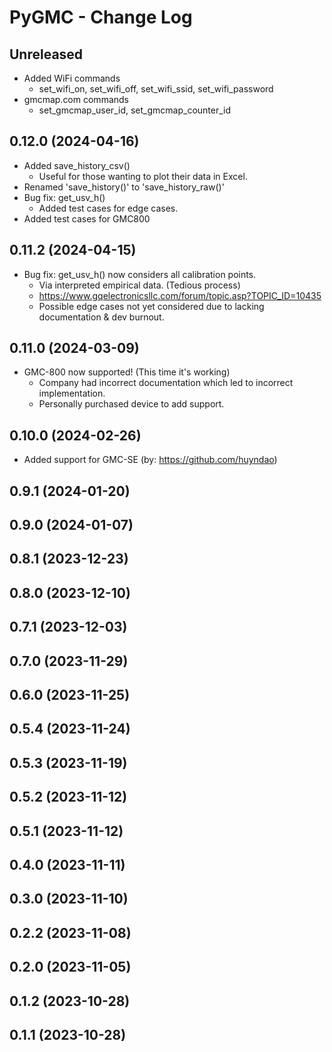 # PyGMC - Change Log

## Unreleased
- Added WiFi commands
  - set_wifi_on, set_wifi_off, set_wifi_ssid, set_wifi_password
- gmcmap.com commands
  - set_gmcmap_user_id, set_gmcmap_counter_id

## 0.12.0 (2024-04-16)
- Added save_history_csv()
  - Useful for those wanting to plot their data in Excel. 
- Renamed 'save_history()' to 'save_history_raw()'
- Bug fix: get_usv_h()
  - Added test cases for edge cases.
- Added test cases for GMC800

## 0.11.2 (2024-04-15)
- Bug fix: get_usv_h() now considers all calibration points.
  - Via interpreted empirical data. (Tedious process)
  - https://www.gqelectronicsllc.com/forum/topic.asp?TOPIC_ID=10435
  - Possible edge cases not yet considered due to lacking documentation & dev burnout.

## 0.11.0 (2024-03-09)
- GMC-800 now supported! (This time it's working)
  - Company had incorrect documentation which led to incorrect implementation.
  - Personally purchased device to add support.

## 0.10.0 (2024-02-26)
- Added support for GMC-SE (by: https://github.com/huyndao)

## 0.9.1 (2024-01-20)

## 0.9.0 (2024-01-07)

## 0.8.1 (2023-12-23)

## 0.8.0 (2023-12-10)

## 0.7.1 (2023-12-03)

## 0.7.0 (2023-11-29)

## 0.6.0 (2023-11-25)

## 0.5.4 (2023-11-24)

## 0.5.3 (2023-11-19)

## 0.5.2 (2023-11-12)

## 0.5.1 (2023-11-12)

## 0.4.0 (2023-11-11)

## 0.3.0 (2023-11-10)

## 0.2.2 (2023-11-08)

## 0.2.0 (2023-11-05)

## 0.1.2 (2023-10-28)

## 0.1.1 (2023-10-28)

